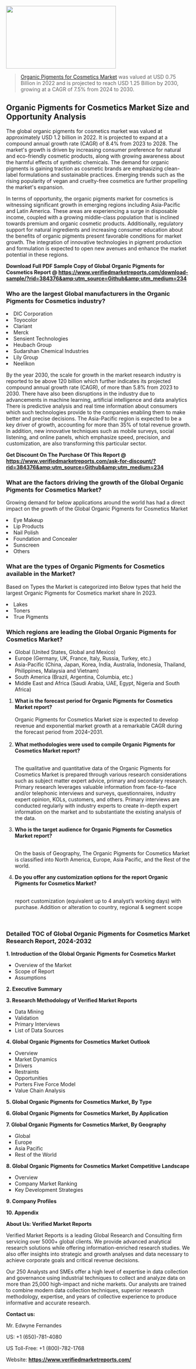 <img src="https://ffe5etoiles.com/wp-content/uploads/2024/12/MST1-300x171.png" alt="" width="300" height="171" class="alignnone size-medium wp-image-20088" /><blockquote><p><p><a href="https://www.verifiedmarketreports.com/download-sample/?rid=384376&utm_source=Github&utm_medium=234" target="_blank">Organic Pigments for Cosmetics Market</a> was valued at USD 0.75 Billion in 2022 and is projected to reach USD 1.25 Billion by 2030, growing at a CAGR of 7.5% from 2024 to 2030.</p></blockquote><p><h2>Organic Pigments for Cosmetics Market Size and Opportunity Analysis</h2> <p>The global organic pigments for cosmetics market was valued at approximately USD 1.2 billion in 2022. It is projected to expand at a compound annual growth rate (CAGR) of 8.4% from 2023 to 2028. The market's growth is driven by increasing consumer preference for natural and eco-friendly cosmetic products, along with growing awareness about the harmful effects of synthetic chemicals. The demand for organic pigments is gaining traction as cosmetic brands are emphasizing clean-label formulations and sustainable practices. Emerging trends such as the rising popularity of vegan and cruelty-free cosmetics are further propelling the market's expansion.</p> <p>In terms of opportunity, the organic pigments market for cosmetics is witnessing significant growth in emerging regions including Asia-Pacific and Latin America. These areas are experiencing a surge in disposable income, coupled with a growing middle-class population that is inclined towards premium and organic cosmetic products. Additionally, regulatory support for natural ingredients and increasing consumer education about the benefits of organic pigments present favorable conditions for market growth. The integration of innovative technologies in pigment production and formulation is expected to open new avenues and enhance the market potential in these regions.</p> </p><p class=""><strong>Download Full PDF Sample Copy of Global Organic Pigments for Cosmetics Report @ <a href="https://www.verifiedmarketreports.com/download-sample/?rid=384376&amp;utm_source=Github&amp;utm_medium=234" target="_blank">https://www.verifiedmarketreports.com/download-sample/?rid=384376&amp;utm_source=Github&amp;utm_medium=234</a></strong></p><h3 id="" class="">Who are the largest Global manufacturers in the Organic Pigments for Cosmetics industry?</h3><p><li>DIC Corporation</li><li> Toyocolor</li><li> Clariant</li><li> Merck</li><li> Sensient Technologies</li><li> Heubach Group</li><li> Sudarshan Chemical Industries</li><li> Lily Group</li><li> Neelikon</li></p><div class=""><div class="" dir="" data-message-author-role="" data-message-id="" data-message-model-slug=""><div class=""><div class=""><div class=""><div class="" dir="" data-message-author-role="" data-message-id="" data-message-model-slug=""><div class=""><div class=""><p>By the year 2030, the scale for growth in the market research industry is reported to be above 120 billion which further indicates its projected compound annual growth rate (CAGR), of more than 5.8% from 2023 to 2030. There have also been disruptions in the industry due to advancements in machine learning, artificial intelligence and data analytics There is predictive analysis and real time information about consumers which such technologies provide to the companies enabling them to make better and precise decisions. The Asia-Pacific region is expected to be a key driver of growth, accounting for more than 35% of total revenue growth. In addition, new innovative techniques such as mobile surveys, social listening, and online panels, which emphasize speed, precision, and customization, are also transforming this particular sector.</p><p><strong>Get Discount On The Purchase Of This Report @&nbsp; <a href="https://www.verifiedmarketreports.com/ask-for-discount/?rid=384376&amp;utm_source=Github&amp;utm_medium=234" target="_blank">https://www.verifiedmarketreports.com/ask-for-discount/?rid=384376&amp;utm_source=Github&amp;utm_medium=234</a></strong></p></div></div></div></div></div></div></div></div><h3 id="" class="">What are the factors driving the growth of the Global Organic Pigments for Cosmetics Market?</h3><p id="" class="">Growing demand for below applications around the world has had a direct impact on the growth of the Global Organic Pigments for Cosmetics Market</p><p id="" class=""><li>Eye Makeup</li><li> Lip Products</li><li> Nail Polish</li><li> Foundation and Concealer</li><li> Sunscreen</li><li> Others</li></p><h3 id="" class="">What are the types of Organic Pigments for Cosmetics available in the Market?</h3><p id="" class="">Based on Types the Market is categorized into Below types that held the largest Organic Pigments for Cosmetics market share In 2023.</p><p id="" class=""><li>Lakes</li><li> Toners</li><li> True Pigments</li></p><h3 id="" class="">Which regions are leading the Global Organic Pigments for Cosmetics Market?</h3><ul><li>Global (United States, Global and Mexico)</li><li>Europe (Germany, UK, France, Italy, Russia, Turkey, etc.)</li><li>Asia-Pacific (China, Japan, Korea, India, Australia, Indonesia, Thailand, Philippines, Malaysia and Vietnam)</li><li>South America (Brazil, Argentina, Columbia, etc.)</li><li>Middle East and Africa (Saudi Arabia, UAE, Egypt, Nigeria and South Africa)</li></ul><p><ol><li><strong>What is the forecast period for Organic Pigments for Cosmetics Market report?<br /></strong><br /><span data-sheets-root="1" data-sheets-value="{&quot;1&quot;:2,&quot;2&quot;:&quot;XXXX size is expected to develop revenue and exponential market growth at a remarkable CAGR during the forecast period from 2024&ndash;2030.&quot;}" data-sheets-userformat="{&quot;2&quot;:12674,&quot;4&quot;:{&quot;1&quot;:2,&quot;2&quot;:16776960},&quot;10&quot;:2,&quot;11&quot;:0,&quot;15&quot;:&quot;Arial&quot;,&quot;16&quot;:12}">Organic Pigments for Cosmetics Market size is expected to develop revenue and exponential market growth at a remarkable CAGR during the forecast period from 2024&ndash;2031.</span><br /><br /></li><li><strong>What methodologies were used to compile Organic Pigments for Cosmetics Market report?<br /><br /></strong><p>The qualitative and quantitative data of the&nbsp;Organic Pigments for Cosmetics Market is prepared through various research considerations such as subject matter expert advice, primary and secondary research. Primary research leverages valuable information from face-to-face and/or telephonic interviews and surveys, questionnaires, industry expert opinion, KOLs, customers, and others. Primary interviews are conducted regularly with industry experts to create in-depth expert information on the market and to substantiate the existing analysis of the data.&nbsp;</p></li><li><strong>Who is the target audience for Organic Pigments for Cosmetics Market report?<br /><br /></strong><p>On the basis of Geography, The&nbsp;Organic Pigments for Cosmetics Market is classified into North America, Europe, Asia Pacific, and the Rest of the world.</p></li><li><strong>Do you offer any customization options for the report Organic Pigments for Cosmetics Market?<br /><br /></strong><p>report customization (equivalent up to 4 analyst&rsquo;s working days) with purchase. Addition or alteration to country, regional &amp; segment scope</p><p>&nbsp;</p></li></ol></p><h3 id="" class="">Detailed TOC of Global Organic Pigments for Cosmetics Market Research Report, 2024-2032</h3><p id="" class=""><strong>1. Introduction of the Global Organic Pigments for Cosmetics Market</strong></p><ul><li>Overview of the Market</li><li>Scope of Report</li><li>Assumptions</li></ul><p id="" class=""><strong>2. Executive Summary</strong></p><p id="" class=""><strong>3. Research Methodology of&nbsp;Verified Market Reports</strong></p><ul><li>Data Mining</li><li>Validation</li><li>Primary Interviews</li><li>List of Data Sources</li></ul><p id="" class=""><strong>4. Global Organic Pigments for Cosmetics Market Outlook</strong></p><ul><li>Overview</li><li>Market Dynamics</li><li>Drivers</li><li>Restraints</li><li>Opportunities</li><li>Porters Five Force Model</li><li>Value Chain Analysis</li></ul><p id="" class=""><strong>5. Global Organic Pigments for Cosmetics Market, By&nbsp;Type</strong></p><p id="" class=""><strong>6. Global Organic Pigments for Cosmetics Market, By Application</strong></p><p id="" class=""><strong>7. Global Organic Pigments for Cosmetics Market, By Geography</strong></p><ul><li>Global</li><li>Europe</li><li>Asia Pacific</li><li>Rest of the World</li></ul><p id="" class=""><strong>8. Global Organic Pigments for Cosmetics Market Competitive Landscape</strong></p><ul><li>Overview</li><li>Company Market Ranking</li><li>Key Development Strategies</li></ul><p id="" class=""><strong>9. Company Profiles</strong></p><p id="" class=""><strong>10. Appendix</strong></p><p id="" class=""><strong>About Us: Verified Market Reports</strong></p><p id="" class="">Verified Market Reports is a leading Global Research and Consulting firm servicing over 5000+ global clients. We provide advanced analytical research solutions while offering information-enriched research studies. We also offer insights into strategic and growth analyses and data necessary to achieve corporate goals and critical revenue decisions.</p><p id="" class="">Our 250 Analysts and SMEs offer a high level of expertise in data collection and governance using industrial techniques to collect and analyze data on more than 25,000 high-impact and niche markets. Our analysts are trained to combine modern data collection techniques, superior research methodology, expertise, and years of collective experience to produce informative and accurate research.</p><p id="" class=""><strong>Contact us:</strong></p><p id="" class="">Mr. Edwyne Fernandes</p><p id="" class="">US: +1 (650)-781-4080</p><p id="" class="">US Toll-Free: +1 (800)-782-1768</p><p id="" class="">Website: <a target="" data-test-app-aware-link=""><strong>https://www.verifiedmarketreports.com/</strong></a></p>
